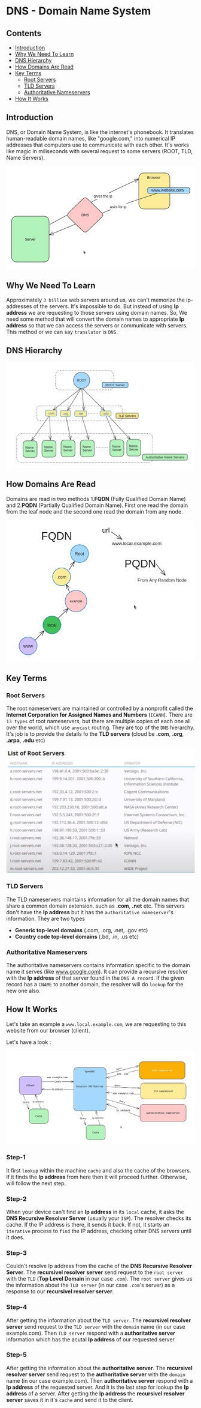 # DNS - Domain Name System

## Contents
 - [Introduction](#introduction)
 - [Why We Need To Learn](#why-we-need-to-learn)
 - [DNS Hierarchy](#dns-hierarchy)
 - [How Domains Are Read](#how-domains-are-read)
 - [Key Terms](#key-terms)
    - [Root Servers](#root-servers)
    - [TLD Servers](#tld-servers)
    - [Authoritative Nameservers](#authoritative-nameservers)
 - [How It Works](#how-it-works)

## Introduction
<justify>
DNS, or Domain Name System, is like the internet's phonebook. It translates human-readable domain names, like "google.com," into numerical IP addresses that computers use to communicate with each other.
 It's works like magic in miliseconds with several request to some servers (ROOT, TLD, Name Servers).
</justify>

![dns_introduction](https://github.com/REZ-OAN/Computer-Networks/blob/main/images/002.dns_intro.png)

## Why We Need To Learn 
<justify>

Approximately `3 billion` web servers around us, we can't memorize the ip-addresses of the servers. It's impossible to do. But instead of using **Ip address** we are requesting to those servers using domain names. So, We need some method that will convert the domain names to appropriate **Ip address** so that we can access the servers or communicate with servers. This method or we can say `translator` is `DNS`.
</justify>

## DNS Hierarchy

![dns_hierarchy](https://github.com/REZ-OAN/Computer-Networks/blob/main/images/003.dns_hierarchy.png)

## How Domains Are Read
Domains are read in two methods 1.**FQDN** (Fully Qualified Domain Name) and 2.**PQDN** (Partially Qualified Domain Name). First one read the domain from the leaf node and the second one read the domain from any node.

![reading_domain_fqdn_or_pqdn](https://github.com/REZ-OAN/Computer-Networks/blob/main/images/004.fqdn_pqdn.png)

## Key Terms

### Root Servers
The root nameservers are maintained or controlled by a nonprofit called the **Internet Corporation for Assigned Names and Numbers** (`ICANN`).  There are `13 types` of root nameservers, but there are multiple copies of each one all over the world, which use `anycast` routing. They are top of the `DNS` hierarchy. It's job is to provide the details fo the **TLD servers** (cloud be **.com**, **.org**, **.arpa**, **.edu** etc)

![root_server_list](https://github.com/REZ-OAN/Computer-Networks/blob/main/images/005.root_server_list.png)

### TLD Servers
The TLD nameservers maintains information for all the domain names that share a common domain extension. such as **.com**, **.net** etc. This servers don't have the **Ip address** but it has the `authoritative nameserver`'s information. They are two types 
 - **Generic top-level domains** (.com, .org, .net, .gov etc)
 - **Country code top-level domains** (.bd, .in, .us etc)

### Authoritative Nameservers
The authoritative nameservers contains information specific to the domain name it serves (like www.google.com). It can provide a recursive resolver with the **Ip address** of that server found in the `DNS A record`. If the given record has a `CNAME` to another domain, the resolver will do `lookup` for the new one also.

## How It Works
Let's take an example a `www.local.example.com`, we are requesting to this website from our browser (client).

Let's have a look :

![working_process](https://github.com/REZ-OAN/Computer-Networks/blob/main/images/006.working_process.png)

### Step-1
<justify>

It first `lookup` within the machine `cache` and also the cache of the browsers. If it finds the **Ip address** from here then it will proceed further. Otherwise, will follow the next step.
</justify>

### Step-2
<justify>

When your device can't find an **Ip address** in its `local` cache, it asks the **DNS Recursive Resolver Server** (usually your `ISP`). The resolver checks its cache. If the IP address is there, it sends it back. If not, it starts an `iterative` process to `find` the IP address, checking other DNS servers until it does.
</justify>

### Step-3
<justify>

Couldn't resolve Ip address from the cache of the **DNS Recursive Resolver Server**. The **recursivel resolver server** send request to the `root server` with the `TLD` (**Top Level Domain** in our case `.com`). The `root server` gives us the information about the `TLD server` (in our case `.com`'s server) as a response to our **recursivel resolver server**.
</justify>

### Step-4
<justify>

After getting the information about the `TLD server`. The **recursivel resolver server** send request to the `TLD server` with the `domain` name (in our case example.com). Then `TLD server` respond with a **authoritative server** information which has the acutal **Ip address** of our requested server.
</justify>

### Step-5
<justify>

After getting the information about the **authoritative server**. The **recursivel resolver server** send request to the **authoritative server** with the `domain` name (in our case example.com). Then **authoritative server** respond with a **Ip address** of the requested server. And it is the last step for lookup the **Ip address** of a server. After getting the **Ip address** the **recursivel resolver server** saves it in it's `cache` and send it to the client.
</justify>


